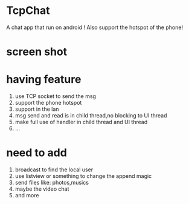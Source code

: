 # TcpChat
A chat app that run on android ! Also support the hotspot of the phone!

# screen shot

# having feature
1. use TCP socket to send the msg
2. support the phone hotspot
3. support in the lan
4. msg send and read is in child thread,no blocking to UI thread
5. make full use of handler in child thread and UI thread
6. ...

# need to add
1. broadcast to find the local user
2. use listview or something to change the append magic
3. send files like: photos,musics
4. maybe the video chat 
5. and more

